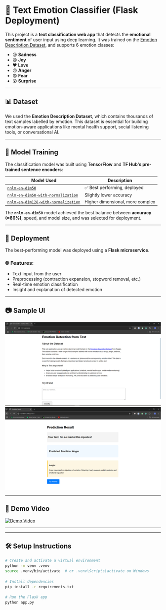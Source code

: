 # 🧠 Text Emotion Classifier (Flask Deployment)

This project is a **text classification web app** that detects the **emotional sentiment** of user input using deep learning. It was trained on the [Emotion Description Dataset](https://www.kaggle.com/datasets/radedaevi/emotions-description), and supports 6 emotion classes:

- 😢 **Sadness**
- 😄 **Joy**
- ❤️ **Love**
- 😠 **Anger**
- 😨 **Fear**
- 😲 **Surprise**

---

## 📊 Dataset

We used the **Emotion Description Dataset**, which contains thousands of text samples labelled by emotion. This dataset is essential for building emotion-aware applications like mental health support, social listening tools, or conversational AI.

---

## 🧪 Model Training

The classification model was built using **TensorFlow** and **TF Hub's pre-trained sentence encoders**:

| Model Used                                                                 | Description                          |
|----------------------------------------------------------------------------|--------------------------------------|
| [`nnlm-en-dim50`](https://tfhub.dev/google/nnlm-en-dim50/2)               | ✅ Best performing, deployed         |
| [`nnlm-en-dim50-with-normalization`](https://tfhub.dev/google/nnlm-en-dim50-with-normalization/2) | Slightly lower accuracy             |
| [`nnlm-en-dim128-with-normalization`](https://tfhub.dev/google/nnlm-en-dim128-with-normalization/2) | Higher dimensional, more complex     |

The **`nnlm-en-dim50`** model achieved the best balance between **accuracy (≈86%)**, speed, and model size, and was selected for deployment.

---

## 🚀 Deployment

The best-performing model was deployed using a **Flask microservice**.

### 🌐 Features:
- Text input from the user
- Preprocessing (contraction expansion, stopword removal, etc.)
- Real-time emotion classification
- Insight and explanation of detected emotion

---

## 📷 Sample UI

![UI Screenshot](static/homePage.PNG)
![UI Screenshot](static/resultPage.PNG)

---

## 🎥 Demo Video

[![Demo Video](https://img.youtube.com/vi/94NZjuqNnd8/0.jpg)](https://www.youtube.com/watch?v=94NZjuqNnd8)

 

---


---

## 🛠️ Setup Instructions

```bash
# Create and activate a virtual environment
python -m venv .venv
source .venv/bin/activate  # or .venv\Scripts\activate on Windows

# Install dependencies
pip install -r requirements.txt

# Run the Flask app
python app.py
 

